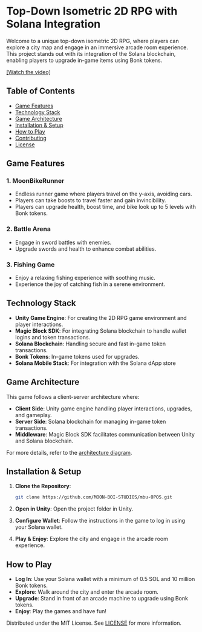
# Top-Down Isometric 2D RPG with Solana Integration

Welcome to a unique top-down isometric 2D RPG, where players can explore a city map and engage in an immersive arcade room experience. This project stands out with its integration of the Solana blockchain, enabling players to upgrade in-game items using Bonk tokens.

[[Watch the video]](https://youtu.be/YdAZjCU54I4)

## Table of Contents

- [Game Features](#game-features)
- [Technology Stack](#technology-stack)
- [Game Architecture](#game-architecture)
- [Installation & Setup](#installation--setup)
- [How to Play](#how-to-play)
- [Contributing](#contributing)
- [License](#license)

## Game Features

### 1. **MoonBikeRunner**
- Endless runner game where players travel on the y-axis, avoiding cars.
- Players can take boosts to travel faster and gain invincibility.
- Players can upgrade health, boost time, and bike look up to 5 levels with Bonk tokens.

### 2. **Battle Arena**
- Engage in sword battles with enemies.
- Upgrade swords and health to enhance combat abilities.

### 3. **Fishing Game**
- Enjoy a relaxing fishing experience with soothing music.
- Experience the joy of catching fish in a serene environment.

## Technology Stack

- **Unity Game Engine**: For creating the 2D RPG game environment and player interactions.
- **Magic Block SDK**: For integrating Solana blockchain to handle wallet logins and token transactions.
- **Solana Blockchain**: Handling secure and fast in-game token transactions.
- **Bonk Tokens**: In-game tokens used for upgrades.
- **Solana Mobile Stack**: For integration with the Solana dApp store

## Game Architecture

This game follows a client-server architecture where:

- **Client Side**: Unity game engine handling player interactions, upgrades, and gameplay.
- **Server Side**: Solana blockchain for managing in-game token transactions.
- **Middleware**: Magic Block SDK facilitates communication between Unity and Solana blockchain.

For more details, refer to the [architecture diagram](./docs/architecture.png).

## Installation & Setup

1. **Clone the Repository**:
   ```bash
   git clone https://github.com/MOON-BOI-STUDIOS/mbu-OPOS.git
   ```

2. **Open in Unity**:
   Open the project folder in Unity.

3. **Configure Wallet**:
   Follow the instructions in the game to log in using your Solana wallet.

4. **Play & Enjoy**:
   Explore the city and engage in the arcade room experience.

## How to Play

- **Log In**: Use your Solana wallet with a minimum of 0.5 SOL and 10 million Bonk tokens.
- **Explore**: Walk around the city and enter the arcade room.
- **Upgrade**: Stand in front of an arcade machine to upgrade using Bonk tokens.
- **Enjoy**: Play the games and have fun!

Distributed under the MIT License. See [LICENSE](./LICENSE) for more information.
